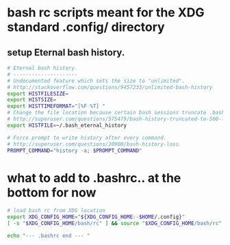 # bash rc scripts meant for the XDG standard .config/ directory

## setup Eternal bash history.

```bash
# Eternal bash history.
# ---------------------
# Undocumented feature which sets the size to "unlimited".
# http://stackoverflow.com/questions/9457233/unlimited-bash-history
export HISTFILESIZE=
export HISTSIZE=
export HISTTIMEFORMAT="[%F %T] "
# Change the file location because certain bash sessions truncate .bash_history file upon close.
# http://superuser.com/questions/575479/bash-history-truncated-to-500-lines-on-each-login
export HISTFILE=~/.bash_eternal_history

# Force prompt to write history after every command.
# http://superuser.com/questions/20900/bash-history-loss
PROMPT_COMMAND="history -a; $PROMPT_COMMAND"
```

# what to add to .bashrc.. at the bottom for now

```bash
# load bash rc from XDG location
export XDG_CONFIG_HOME="${XDG_CONFIG_HOME:-$HOME/.config}"
[ -s "$XDG_CONFIG_HOME/bash/rc" ] && source "$XDG_CONFIG_HOME/bash/rc"

echo "--- .bashrc end --- "
```
